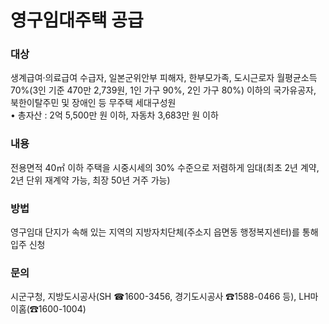 # 영구임대주택 공급

### 대상
생계급여·의료급여 수급자, 일본군위안부 피해자, 한부모가족, 도시근로자 월평균소득 70%(3인 기준 470만 2,739원, 1인 가구 90%, 2인 가구 80%) 이하의 국가유공자, 북한이탈주민 및 장애인 등 무주택 세대구성원  
• 총자산 : 2억 5,500만 원 이하, 자동차 3,683만 원 이하

### 내용
전용면적 40㎡ 이하 주택을 시중시세의 30% 수준으로 저렴하게 임대(최초 2년 계약, 2년 단위 재계약 가능, 최장 50년 거주 가능)

### 방법
영구임대 단지가 속해 있는 지역의 지방자치단체(주소지 읍면동 행정복지센터)를 통해 입주 신청

### 문의
시군구청, 지방도시공사(SH ☎1600-3456, 경기도시공사 ☎1588-0466 등), LH마이홈(☎1600-1004)
